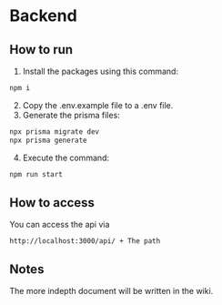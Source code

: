 # Backend 
## How to run
1. Install the packages using this command:
```bash
npm i
```
2. Copy the .env.example file to a .env file.
3. Generate the prisma files:
```bash
npx prisma migrate dev
npx prisma generate
```
4. Execute the command:
```bash
npm run start
```

## How to access
You can access the api via
```
http://localhost:3000/api/ + The path
```

## Notes
The more indepth document will be written in the wiki.
